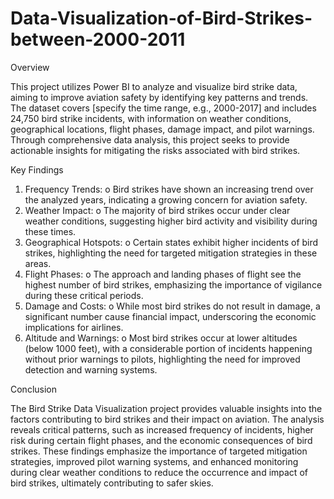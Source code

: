 # Data-Visualization-of-Bird-Strikes-between-2000-2011
Overview

This project utilizes Power BI to analyze and visualize bird strike data, aiming to improve aviation safety by identifying key patterns and trends. The dataset covers [specify the time range, e.g., 2000-2017] and includes 24,750 bird strike incidents, with information on weather conditions, geographical locations, flight phases, damage impact, and pilot warnings. Through comprehensive data analysis, this project seeks to provide actionable insights for mitigating the risks associated with bird strikes.

Key Findings

1.	Frequency Trends:
    o	Bird strikes have shown an increasing trend over the analyzed years, indicating a growing concern for aviation safety.
2.	Weather Impact:
    o	The majority of bird strikes occur under clear weather conditions, suggesting higher bird activity and visibility during these times.
3.	Geographical Hotspots:
    o	Certain states exhibit higher incidents of bird strikes, highlighting the need for targeted mitigation strategies in these areas.
4.	Flight Phases:
    o	The approach and landing phases of flight see the highest number of bird strikes, emphasizing the importance of vigilance during these critical periods.
5.	Damage and Costs:
    o	While most bird strikes do not result in damage, a significant number cause financial impact, underscoring the economic implications for airlines.
6.	Altitude and Warnings:
    o	Most bird strikes occur at lower altitudes (below 1000 feet), with a considerable portion of incidents happening without prior warnings to pilots, highlighting the need for improved detection and warning systems.

Conclusion 

The Bird Strike Data Visualization project provides valuable insights into the factors contributing to bird strikes and their impact on aviation. The analysis reveals critical patterns, such as increased frequency of incidents, higher risk during certain flight phases, and the economic consequences of bird strikes. These findings emphasize the importance of targeted mitigation strategies, improved pilot warning systems, and enhanced monitoring during clear weather conditions to reduce the occurrence and impact of bird strikes, ultimately contributing to safer skies.
